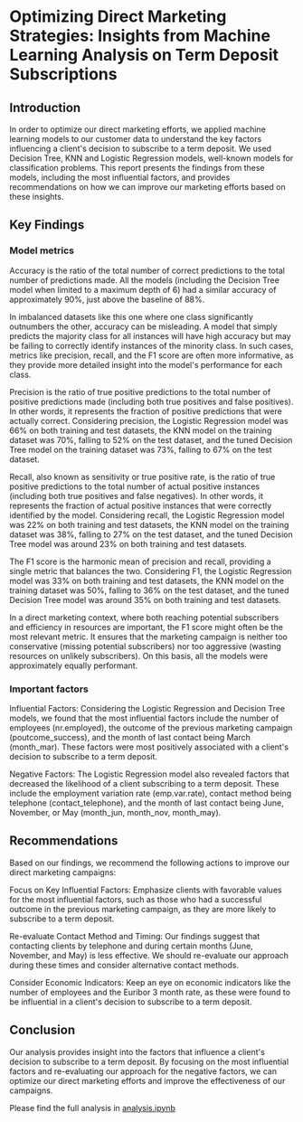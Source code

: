 # Optimizing Direct Marketing Strategies: Insights from Machine Learning Analysis on Term Deposit Subscriptions

## Introduction

In order to optimize our direct marketing efforts, we applied machine learning models to our customer data to understand the key factors influencing a client's decision to subscribe to a term deposit. We used Decision Tree, KNN and Logistic Regression models, well-known models for classification problems. This report presents the findings from these models, including the most influential factors, and provides recommendations on how we can improve our marketing efforts based on these insights.

## Key Findings

### Model metrics

Accuracy is the ratio of the total number of correct predictions to the total number of predictions made. All the models (including the Decision Tree model when limited to a maximum depth of 6) had a similar accuracy of approximately 90%, just above the baseline of 88%.

In imbalanced datasets like this one where one class significantly outnumbers the other, accuracy can be misleading. A model that simply predicts the majority class for all instances will have high accuracy but may be failing to correctly identify instances of the minority class. In such cases, metrics like precision, recall, and the F1 score are often more informative, as they provide more detailed insight into the model's performance for each class.

Precision is the ratio of true positive predictions to the total number of positive predictions made (including both true positives and false positives). In other words, it represents the fraction of positive predictions that were actually correct. Considering precision, the Logistic Regression model was 66% on both training and test datasets, the KNN model on the training dataset was 70%, falling to 52% on the test dataset, and the tuned Decision Tree model on the training dataset was 73%, falling to 67% on the test dataset.

Recall, also known as sensitivity or true positive rate, is the ratio of true positive predictions to the total number of actual positive instances (including both true positives and false negatives). In other words, it represents the fraction of actual positive instances that were correctly identified by the model. Considering recall, the Logistic Regression model was 22% on both training and test datasets, the KNN model on the training dataset was 38%, falling to 27% on the test dataset, and the tuned Decision Tree model was around 23% on both training and test datasets.

The F1 score is the harmonic mean of precision and recall, providing a single metric that balances the two. Considering F1, the Logistic Regression model was 33% on both training and test datasets, the KNN model on the training dataset was 50%, falling to 36% on the test dataset, and the tuned Decision Tree model was around 35% on both training and test datasets.

In a direct marketing context, where both reaching potential subscribers and efficiency in resources are important, the F1 score might often be the most relevant metric. It ensures that the marketing campaign is neither too conservative (missing potential subscribers) nor too aggressive (wasting resources on unlikely subscribers). On this basis, all the models were approximately equally performant.

### Important factors

Influential Factors: Considering the Logistic Regression and Decision Tree models, we found that the most influential factors include the number of employees (nr.employed), the outcome of the previous marketing campaign (poutcome_success), and the month of last contact being March (month_mar). These factors were most positively associated with a client's decision to subscribe to a term deposit.

Negative Factors: The Logistic Regression model also revealed factors that decreased the likelihood of a client subscribing to a term deposit. These include the employment variation rate (emp.var.rate), contact method being telephone (contact_telephone), and the month of last contact being June, November, or May (month_jun, month_nov, month_may).

## Recommendations

Based on our findings, we recommend the following actions to improve our direct marketing campaigns:

Focus on Key Influential Factors: Emphasize clients with favorable values for the most influential factors, such as those who had a successful outcome in the previous marketing campaign, as they are more likely to subscribe to a term deposit.

Re-evaluate Contact Method and Timing: Our findings suggest that contacting clients by telephone and during certain months (June, November, and May) is less effective. We should re-evaluate our approach during these times and consider alternative contact methods.

Consider Economic Indicators: Keep an eye on economic indicators like the number of employees and the Euribor 3 month rate, as these were found to be influential in a client's decision to subscribe to a term deposit.

## Conclusion

Our analysis provides insight into the factors that influence a client's decision to subscribe to a term deposit. By focusing on the most influential factors and re-evaluating our approach for the negative factors, we can optimize our direct marketing efforts and improve the effectiveness of our campaigns.

Please find the full analysis in [analysis.ipynb](analysis.ipynb)